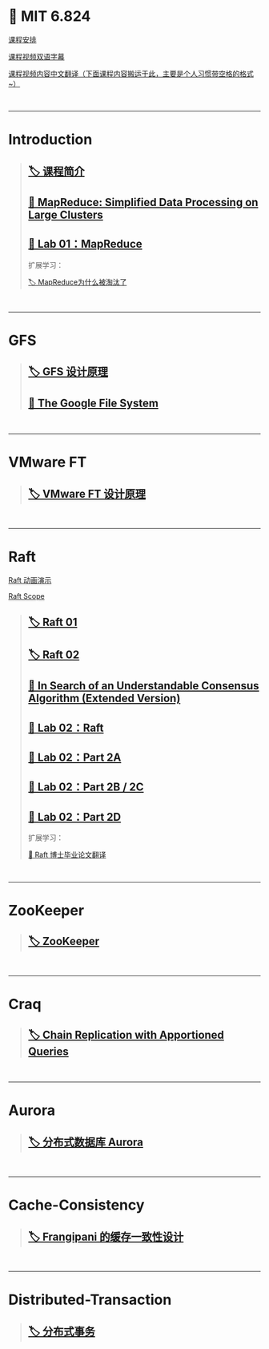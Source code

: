 # 🌊 MIT 6.824

[课程安排](https://pdos.csail.mit.edu/6.824/schedule.html)

[课程视频双语字幕](https://www.bilibili.com/video/BV1R7411t71W)

[课程视频内容中文翻译（下面课程内容搬运于此，主要是个人习惯带空格的格式~）](https://mit-public-courses-cn-translatio.gitbook.io/mit6-824/)

​	

---

# Introduction

> ## [🏷️ 课程简介](posts/MIT6.824/Lecture/lecture01-Introduction.md)
>
> ## [📄 MapReduce: Simplified Data Processing on Large Clusters](posts/经典论文导读/MapReduce.md)
>
> ## [🧪 Lab 01：MapReduce](posts/MIT6.824/Lab/Lab01-MapReduce.md)
>
> 扩展学习：
>
> [🏷️ MapReduce为什么被淘汰了](posts/MIT6.824/扩展学习/MapReduce为什么被淘汰了.md)

​	

---

# GFS

> ## [🏷️ GFS 设计原理](posts/MIT6.824/Lecture/lecture03-GFS.md)
>
> ## [📄 The Google File System](posts/经典论文导读/GFS.md)

​	

---

# VMware FT

> ## [🏷️ VMware FT 设计原理](posts/MIT6.824/Lecture/lecture04-VMware-FT.md)

​	

---

# Raft

[Raft 动画演示](http://kailing.pub/raft/index.html)

[Raft Scope](https://raft.github.io/raftscope/index.html)

> ## [🏷️ Raft 01](posts/MIT6.824/Lecture/lecture06-Raft1.md)
>
> ## [🏷️ Raft 02](posts/MIT6.824/Lecture/lecture07-Raft2.md)
>
> ## [📄 In Search of an Understandable Consensus Algorithm (Extended Version)](posts/经典论文导读/Raft-extended.md)
>
> ## [🧪 Lab 02：Raft](posts/MIT6.824/Lab/Lab02-Raft.md)
>
> ## [🧪 Lab 02：Part 2A](posts/MIT6.824/Lab/Lab02-Raft-part2A.md)
>
> ## [🧪 Lab 02：Part 2B / 2C](posts/MIT6.824/Lab/Lab02-Raft-part2B-C.md)
>
> ## [🧪 Lab 02：Part 2D](posts/MIT6.824/Lab/Lab02-Raft-part2D.md)
>
> 扩展学习：
>
> [📄 Raft 博士毕业论文翻译](posts/经典论文导读/raft博士论文翻译.md)

​	

---

# ZooKeeper

>   ## [🏷️ ZooKeeper](posts/MIT6.824/Lecture/lecture08-Zookeeper.md)

​	

---

# Craq

>   ## [🏷️ Chain Replication with Apportioned Queries](posts/MIT6.824/Lecture/lecture09-Craq.md)

​	

---

# Aurora

>   ## [🏷️ 分布式数据库 Aurora](posts/MIT6.824/Lecture/lecture10-Aurora.md)

​	

---

# Cache-Consistency

>   ## [🏷️ Frangipani 的缓存一致性设计](posts/MIT6.824/Lecture/lecture11-Cache-Consistency.md)

​	

---

# Distributed-Transaction

>   ## [🏷️ 分布式事务](posts/MIT6.824/Lecture/lecture12-Distributed-Transaction.md)

​	
